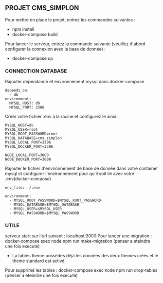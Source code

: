 ## PROJET CMS_SIMPLON

Pour mettre en place le projet, entrez les commandes suivantes : 

* npm install
* docker-compose build

Pour lancer le serveur, entrez la commande suivante (veuillez d'abord configurer la connexion avec la base de donnée) :

* docker-compose up

### CONNECTION DATABASE

Rajouter dependance et environnement mysql dans docker-compose 

    depends_on:
      - db
    environment: 
      MYSQL_HOST: db
      MYSQL_PORT: 3306

Créer votre fichier .env à la racine et configurez le ainsi :

    MYSQL_HOST=db
    MYSQL_USER=root
    MYSQL_ROOT_PASSWORD=root
    MYSQL_DATABASE=cms_simplon
    MYSQL_LOCAL_PORT=3306
    MYSQL_DOCKER_PORT=3306

    NODE_LOCAL_PORT=3000
    NODE_DOCKER_PORT=3000

Rajouter le fichier d'environnement de base de donnée dans votre container mysql et configurer l'environnement pour qu'il soit lié avec votre .env(docker-compose) 

    env_file: ./.env

    environment:
      - MYSQL_ROOT_PASSWORD=$MYSQL_ROOT_PASSWORD
      - MYSQL_DATABASE=$MYSQL_DATABASE
      - MYSQL_USER=$MYSQL_USER
      - MYSQL_PASSWORD=$MYSQL_PASSWORD

### UTILE

  serveur start sur l'url suivant : localhost:3000
  Pour lancer une migration : docker-compose exec node npm run make-migration (penser a eteindre une fois executé)
  * La tables theme possèdes déjà les données des deux themes créés et le theme standard est activé.
  
  Pour supprimé les tables : docker-compose exec node npm run drop-tables (penser a eteindre une fois executé)